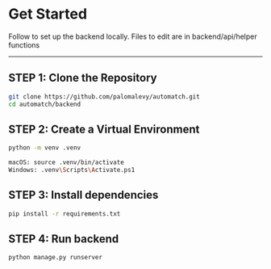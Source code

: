 # Get Started

Follow to set up the backend locally.
Files to edit are in backend/api/helper functions

---

## STEP 1: Clone the Repository
```bash
git clone https://github.com/palomalevy/automatch.git
cd automatch/backend
```

## STEP 2: Create a Virtual Environment
```bash
python -m venv .venv

macOS: source .venv/bin/activate
Windows: .venv\Scripts\Activate.ps1
```

## STEP 3: Install dependencies
```bash
pip install -r requirements.txt
```

## STEP 4: Run backend
```bash
python manage.py runserver
```
